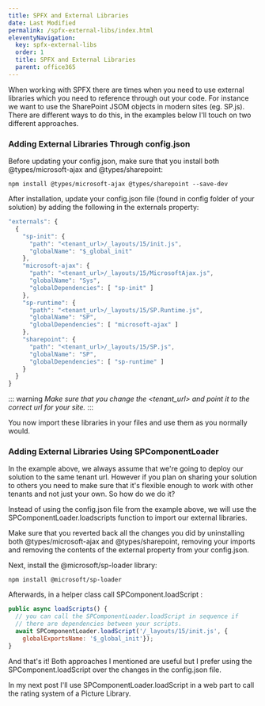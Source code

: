 ```yaml
---
title: SPFX and External Libraries
date: Last Modified 
permalink: /spfx-external-libs/index.html
eleventyNavigation:
  key: spfx-external-libs 
  order: 1
  title: SPFX and External Libraries
  parent: office365
---
```

When working with SPFX there are times when you need to use external libraries which you need to reference through out your code. For instance we want to use the SharePoint JSOM objects in modern sites (eg. SP.js). There are different ways to do this, in the examples below I'll touch on two different approaches.

### Adding External Libraries Through config.json

Before updating your config.json, make sure that you install both @types/microsoft-ajax and @types/sharepoint:

``` node
npm install @types/microsoft-ajax @types/sharepoint --save-dev
```

After installation, update your config.json file (found in config folder of your solution) by adding the following in the externals property:

``` javascript
"externals": {
  {
    "sp-init": {
      "path": "<tenant_url>/_layouts/15/init.js",
      "globalName": "$_global_init"
    },
    "microsoft-ajax": {
      "path": "<tenant_url>/_layouts/15/MicrosoftAjax.js",
      "globalName": "Sys",
      "globalDependencies": [ "sp-init" ]
    },
    "sp-runtime": {
      "path": "<tenant_url>/_layouts/15/SP.Runtime.js",
      "globalName": "SP",
      "globalDependencies": [ "microsoft-ajax" ]
    },
    "sharepoint": {
      "path": "<tenant_url>/_layouts/15/SP.js",
      "globalName": "SP",
      "globalDependencies": [ "sp-runtime" ]
    }
  }
}
```
::: warning
*Make sure that you change the <tenant_url> and point it to the correct url for your site.*
:::

You now import these libraries in your files and use them as you normally would.

### Adding External Libraries Using SPComponentLoader

In the example above, we always assume that we're going to deploy our solution to the same tenant url. However if you plan on sharing your solution to others you need to make sure that it's flexible enough to work with other tenants and not just your own. So how do we do it?

Instead of using the config.json file from the example above, we will use the SPComponentLoader.loadscripts function to import our external libraries.

Make sure that you reverted back all the changes you did by uninstalling both @types/microsoft-ajax and @types/sharepoint, removing your imports and removing the contents of the external property from your config.json.

Next, install the @microsoft/sp-loader library:

``` node
npm install @microsoft/sp-loader
```

Afterwards, in a helper class call SPComponent.loadScript :

``` javascript
public async loadScripts() {
  // you can call the SPComponentLoader.loadScript in sequence if
  // there are dependencies between your scripts.
  await SPComponentLoader.loadScript('/_layouts/15/init.js', {
    globalExportsName: '$_global_init'});
}
```

And that's it! Both approaches I mentioned are useful but I prefer using the SPComponent.loadScript over the changes in the config.json file.

In my next post I'll use SPComponentLoader.loadScript in a web part to call the rating system of a Picture Library.